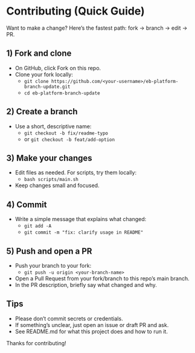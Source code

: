 # Contributing (Quick Guide)

Want to make a change? Here’s the fastest path: fork → branch → edit → PR.

## 1) Fork and clone
- On GitHub, click Fork on this repo.
- Clone your fork locally:
  - `git clone https://github.com/<your-username>/eb-platform-branch-update.git`
  - `cd eb-platform-branch-update`

## 2) Create a branch
- Use a short, descriptive name:
  - `git checkout -b fix/readme-typo`
  - or `git checkout -b feat/add-option`

## 3) Make your changes
- Edit files as needed. For scripts, try them locally:
  - `bash scripts/main.sh`
- Keep changes small and focused.

## 4) Commit
- Write a simple message that explains what changed:
  - `git add -A`
  - `git commit -m "fix: clarify usage in README"`

## 5) Push and open a PR
- Push your branch to your fork:
  - `git push -u origin <your-branch-name>`
- Open a Pull Request from your fork/branch to this repo’s main branch.
- In the PR description, briefly say what changed and why.

## Tips
- Please don’t commit secrets or credentials.
- If something’s unclear, just open an issue or draft PR and ask.
- See README.md for what this project does and how to run it.

Thanks for contributing!
